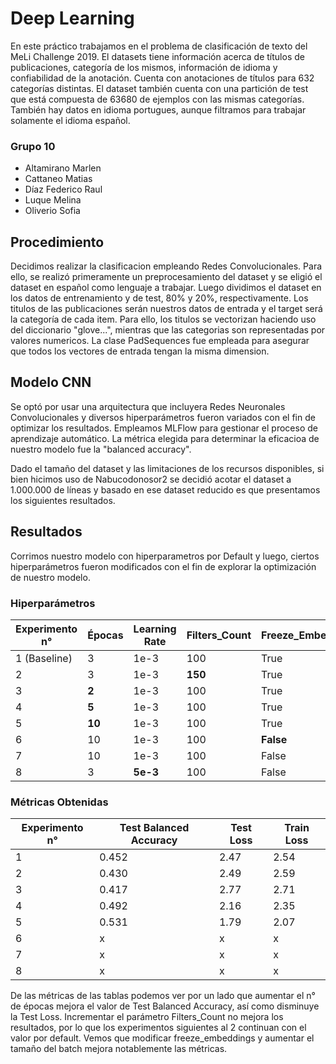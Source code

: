 # Deep Learning
En este práctico trabajamos en el problema de clasificación de texto del MeLi Challenge 2019. El datasets tiene información acerca de títulos de publicaciones, categoría de los mismos, información de idioma y confiabilidad de la anotación. Cuenta con anotaciones de títulos para 632 categorías distintas. El dataset también cuenta con una partición de test que está compuesta de 63680 de ejemplos con las mismas categorías. También hay datos en idioma portugues, aunque filtramos para trabajar solamente el idioma español.

### Grupo 10
+ Altamirano Marlen
+ Cattaneo Matias
+ Díaz Federico Raul
+ Luque Melina
+ Oliverio Sofia

## Procedimiento

Decidimos realizar la clasificacion empleando Redes Convolucionales. Para ello, se realizó primeramente un preprocesamiento del dataset y se eligió el dataset en español como lenguaje a trabajar. Luego dividimos el dataset en los datos de entrenamiento y de test, 80% y 20%, respectivamente. 
Los titulos de las publicaciones serán nuestros datos de entrada y el target será la categoría de cada item. Para ello, los titulos se vectorizan haciendo uso del diccionario "glove...", mientras que las categorias son representadas por valores numericos. 
La clase PadSequences fue empleada para asegurar que todos los vectores de entrada tengan la misma dimension. 

## Modelo CNN

Se optó por usar una arquitectura que incluyera Redes Neuronales Convolucionales y diversos hiperparámetros fueron variados con el fin de optimizar los resultados. Empleamos MLFlow para gestionar el proceso de aprendizaje automático. La métrica elegida para determinar la eficacioa de nuestro modelo fue la "balanced accuracy". 

Dado el tamaño del dataset y las limitaciones de los recursos disponibles, si bien hicimos uso de Nabucodonosor2 se decidió acotar el dataset a 1.000.000 de líneas y basado en ese dataset reducido es que presentamos los siguientes resultados.

## Resultados

Corrimos nuestro modelo con hiperparametros por Default y luego, ciertos hiperparámetros fueron modificados con el fin de explorar la optimización de nuestro modelo. 

### Hiperparámetros


| Experimento n° | Épocas | Learning Rate | Filters_Count | Freeze_Embeddings | Batch_Size | 
| ------------- | ------------- | ------------- | ------------- | ------------- | ------------- |
| 1 (Baseline)  | 3 | 1e-3 | 100 | True | 128 |
| 2  | 3 | 1e-3 | **150** | True | 128 |
| 3  | **2** | 1e-3 | 100 | True | 128 |
| 4  | **5** | 1e-3 | 100 | True | 128 |
| 5  | **10** | 1e-3 | 100 | True | 128 |
| 6  | 10 | 1e-3 | 100 | **False** | 128 |
| 7  | 10 | 1e-3 | 100 | False | **256** |
| 8  | 3 | **5e-3** | 100 | False | 256 |

### Métricas Obtenidas

| Experimento n° | Test Balanced Accuracy | Test Loss | Train Loss | 
| ------------- | ------------- | ------------- | ------------- |
| 1  | 0.452 | 2.47 | 2.54 |
| 2  | 0.430 | 2.49 | 2.59 |
| 3  | 0.417 | 2.77 | 2.71 | 
| 4  | 0.492 | 2.16 | 2.35 |
| 5  | 0.531 | 1.79 | 2.07 |
| 6  | x | x | x | segundo
| 7  | x | x | x |primerp
| 8  | x | x | x | tercero 


De las métricas de las tablas podemos ver por un lado que aumentar el n° de épocas mejora el valor de Test Balanced Accuracy, así como disminuye la Test Loss. 
Incrementar el parámetro Filters_Count no mejora los resultados, por lo que los experimentos siguientes al 2 continuan con el valor por default. Vemos que modificar freeze_embeddings y aumentar el tamaño del batch mejora notablemente las métricas. 






